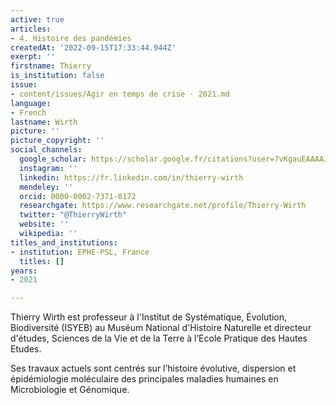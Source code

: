 ```yaml
---
active: true
articles:
- 4. Histoire des pandémies
createdAt: '2022-09-15T17:33:44.944Z'
exerpt: ''
firstname: Thierry
is_institution: false
issue:
- content/issues/Agir en temps de crise - 2021.md
language:
- French
lastname: Wirth
picture: ''
picture_copyright: ''
social_channels:
  google_scholar: https://scholar.google.fr/citations?user=7vKgauEAAAAJ&hl=fr
  instagram: ''
  linkedin: https://fr.linkedin.com/in/thierry-wirth
  mendeley: ''
  orcid: 0000-0002-7371-0172
  researchgate: https://www.researchgate.net/profile/Thierry-Wirth
  twitter: "@ThierryWirth"
  website: ''
  wikipedia: ''
titles_and_institutions:
- institution: EPHE-PSL, France
  titles: []
years:
- 2021

---
```

Thierry Wirth est professeur à l'Institut de Systématique, Évolution, Biodiversité (ISYEB) au Muséum National d'Histoire Naturelle et directeur d'études, Sciences de la Vie et de la Terre à l’Ecole Pratique des Hautes Etudes.

Ses travaux actuels sont centrés sur l’histoire évolutive, dispersion et épidémiologie moléculaire des principales maladies humaines en Microbiologie et Génomique.